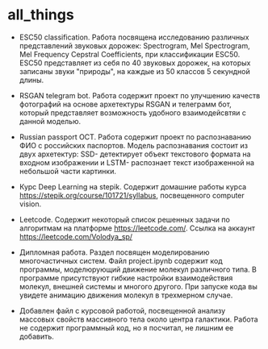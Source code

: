 # all_things


* ESC50 classification.
Работа посвящена исследованию различных представлений звуковых дорожек: Spectrogram, Mel Spectrogram, Mel Frequency Cepstral Coefficients, при классификации ESC50. ESC50 представляет из себя по 40 звуковых дорожек, на которых записаны звуки "природы", на каждые из 50 классов 5 секундной длины.


* RSGAN telegram bot. Работа содержит проект по улучшению качеств фотографий на основе архетектуры RSGAN и телеграмм бот, который представляет возможность удобного взаимодейсвтяи с данной моделью.

* Russian passport OCT. Работа содержит проект по распознаванию ФИО с российских паспортов. Модель распознавания состоит из двух архетектур: SSD- детектирует объект текстового формата на входном изображении и LSTM- распознает текст изображенной на небольшой части картинки.


* Курс Deep Learning на stepik. Cодержит домашние работы курса https://stepik.org/course/101721/syllabus, посвещенного computer vision.


* Leetcode. Содержит некоторый список решенных задачи по алгоритмам на платформе https://leetcode.com/. 
Ссылка на аккаунт https://leetcode.com/Volodya_sp/



* Дипломная работа. Раздел посвящен моделированию многочастичных систем. Файл project.ipynb содержит код программы, моделюрующий движение молекул различного типа. В программе присутствуют гибкие настройки взаимодействия молекул, внешней системы и многого другого. При запуске кода вы увидете анимацию движения молекул в трехмерном случае. 

* Добавлен файл с курсовой работой, посвещенной анализу массовых свойств массивного тела около центра галактики. Работа не содержит программный код, но я посчитал, не лишним ее добавить.




